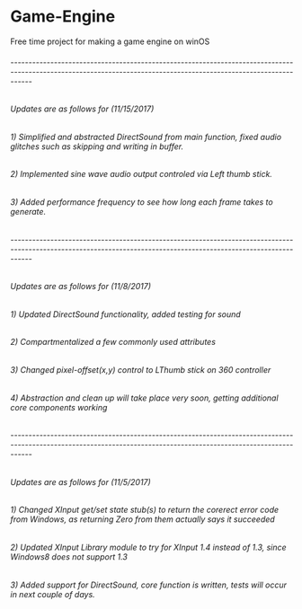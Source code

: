 # Game-Engine
Free time project for making a game engine on winOS

###### ------------------------------------------------------------------------------------------------------------------------------------------------------------------
             
###### Updates are as follows for (11/15/2017)

###### 1) Simplified and abstracted DirectSound from main function, fixed audio glitches such as skipping and writing in buffer.
###### 2) Implemented sine wave audio output controled via Left thumb stick.
###### 3) Added performance frequency to see how long each frame takes to generate.

###### ------------------------------------------------------------------------------------------------------------------------------------------------------------------

###### Updates are as follows for (11/8/2017)

###### 1) Updated DirectSound functionality, added testing for sound
###### 2) Compartmentalized a few commonly used attributes
###### 3) Changed pixel-offset(x,y) control to LThumb stick on 360 controller
###### 4) Abstraction and clean up will take place very soon, getting additional core components working

###### ------------------------------------------------------------------------------------------------------------------------------------------------------------------
             
###### Updates are as follows for (11/5/2017)

###### 1) Changed XInput get/set state stub(s) to return the corerect error code from Windows, as returning Zero from them actually says it succeeded
###### 2) Updated XInput Library module to try for XInput 1.4 instead of 1.3, since Windows8 does not support 1.3
###### 3) Added support for DirectSound, core function is written, tests will occur in next couple of days.
